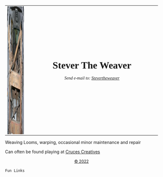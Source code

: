 <head>
<meta http-equiv="Content-Type" content="text/html; charset=UTF-8" />
<meta name="description" content="Weaving Looms, warping, maintenance and repair" />
<meta name="Keywords" content="looms, weaving, repair, warping, Las Cruses, New Mexico, NM " /> 
</head>
<body>
<table border="0" width="100%" id="table1">
	<tr>
		<td>
		<img src="vanload.jpg" alt="A vanload of loom" width="480" height="421" border="0" align="left" /></td>
	  <td width="421">
<p align="center"><strong><font face="Garamond" size="6">Stever The Weaver</font></strong></p>
		<p align="center"><font face="Garamond"><em>Send e-mail to: <a href="mailto:loom@stevertheweaver.com">Stevertheweaver</a></em></font></p>
<p align="center"><em style="font-style: normal"><font face="Garamond">
</font></p></td>
	</tr>
</table>

<p>Weaving Looms, warping, occasional minor maintenance and repair</p>

<p>Can often be found playing at  <a href="http://CrucesCreatives.org">Cruces Creatives</a></p>

<p align="center"><font size="2"><a href="mailto:loom@stevertheweaver.com?subject=copyright">&copy; 2022</a></font></p>

	Fun Links
